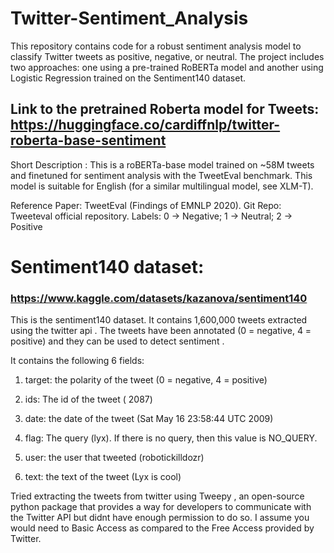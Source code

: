 # Twitter-Sentiment_Analysis

This repository contains code for a robust sentiment analysis model to classify Twitter tweets as positive, negative, or neutral. The project includes two approaches: one using a pre-trained RoBERTa model and another using Logistic Regression trained on the Sentiment140 dataset.


## Link to the pretrained Roberta model for Tweets: https://huggingface.co/cardiffnlp/twitter-roberta-base-sentiment
Short Description : This is a roBERTa-base model trained on ~58M tweets and finetuned for sentiment analysis with the TweetEval benchmark. This model is suitable for English (for a similar multilingual model, see XLM-T).

Reference Paper: TweetEval (Findings of EMNLP 2020).
Git Repo: Tweeteval official repository.
Labels: 0 -> Negative; 1 -> Neutral; 2 -> Positive

# Sentiment140 dataset: 

### https://www.kaggle.com/datasets/kazanova/sentiment140

This is the sentiment140 dataset. It contains 1,600,000 tweets extracted using the twitter api . The tweets have been annotated (0 = negative, 4 = positive) and they can be used to detect sentiment .

It contains the following 6 fields:

1. target: the polarity of the tweet (0 = negative, 4 = positive)

2. ids: The id of the tweet ( 2087)

3. date: the date of the tweet (Sat May 16 23:58:44 UTC 2009)

4. flag: The query (lyx). If there is no query, then this value is NO_QUERY.

5. user: the user that tweeted (robotickilldozr)

6. text: the text of the tweet (Lyx is cool)

Tried extracting the tweets from twitter using Tweepy , an open-source python package that provides a way for developers to communicate with the Twitter API but didnt have enough permission to do so. I assume you would need to Basic Access as compared to the Free Access provided by Twitter.


